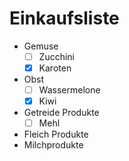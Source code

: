 # Einkaufsliste
- Gemuse
  - [ ] Zucchini
  - [x] Karoten
- Obst
  - [ ] Wassermelone
  - [x] Kiwi
- Getreide Produkte
  - [ ] Mehl
- Fleich Produkte
- Milchprodukte
